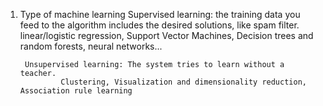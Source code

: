 1. Type of machine learning
        Supervised learning: the training data you feed to the algorithm includes the desired solutions, like spam filter.
                linear/logistic regression, Support Vector Machines, Decision trees and random forests, neural networks...
        
        Unsupervised learning: The system tries to learn without a teacher.
                Clustering, Visualization and dimensionality reduction, Association rule learning
                
        
